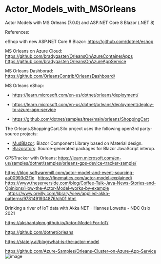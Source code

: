 # Actor_Models_with_MSOrleans
Actor Models with MS Orleans (7.0.0) and ASP.NET Core 8 Blazor (.NET 8) 


References:

eShop with new ASP.NET Core 8 Blazor:
https://github.com/dotnet/eshop

MS Orleans on Azure Cloud: 
https://github.com/bradygaster/OrleansOnAzureContainerApps
https://github.com/bradygaster/OrleansOnAzureAppService

MS Orleans Dashborad:
https://github.com/OrleansContrib/OrleansDashboard/

MS Orleans eShop: 
- https://learn.microsoft.com/en-us/dotnet/orleans/deployment/
- https://learn.microsoft.com/en-us/dotnet/orleans/deployment/deploy-to-azure-app-service

- https://github.com/dotnet/samples/tree/main/orleans/ShoppingCart

The Orleans.ShoppingCart.Silo project uses the following open3rd party-source projects:

- [MudBlazor](https://github.com/MudBlazor/MudBlazor): Blazor Component Library based on Material design.
- [Blazorators](https://github.com/IEvangelist/blazorators): Source-generated packages for Blazor JavaScript interop.

GPSTracker with Orleans:
https://learn.microsoft.com/en-us/samples/dotnet/samples/orleans-gps-device-tracker-sample/


https://blog.softwaremill.com/actor-model-and-event-sourcing-aa00993d2f1e
 
https://finematics.com/actor-model-explained/
 
https://www.theserverside.com/blog/Coffee-Talk-Java-News-Stories-and-Opinions/How-the-Actor-Model-works-by-example  
 
https://www.oreilly.com/library/view/applied-akka-patterns/9781491934876/ch01.html

Drinking a river of IoT data with Akka NET - Hannes Lowette - NDC Oslo 2021

https://akshantalpm.github.io/Actor-Model-For-IoT/

https://github.com/dotnet/orleans

https://stately.ai/blog/what-is-the-actor-model 

https://github.com/Azure-Samples/Orleans-Cluster-on-Azure-App-Service 
![image](https://github.com/skowragn/Actor_Models_with_MSOrleans/assets/97020391/ec55ad83-7447-4b09-930b-e37a23aacf33)



